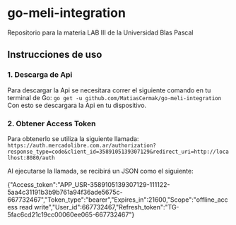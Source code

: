 # go-meli-integration
Repositorio para la materia LAB III de la Universidad Blas Pascal
## Instrucciones de uso
### 1. Descarga de Api
Para descargar la Api se necesitara correr el siguiente comando en tu terminal de Go:
`go get -u github.com/MatiasCermak/go-meli-integration`
Con esto se descargara la Api en tu dispositivo.
### 2.  Obtener Access Token
Para obtenerlo se utiliza la siguiente llamada:
`https://auth.mercadolibre.com.ar/authorization?response_type=code&client_id=3589105139307129&redirect_uri=http://localhost:8080/auth`

Al ejecutarse la llamada, se recibirá un JSON  como el siguiente:

{"Access_token":"APP_USR-3589105139307129-111122-5aa4c31191b3b9b761a94f36ade5675c-667732467","Token_type":"bearer","Expires_in":21600,"Scope":"offline_access read write","User_id":667732467,"Refresh_token":"TG-5fac6cd21c19cc00060ee065-667732467"}

<!--stackedit_data:
eyJoaXN0b3J5IjpbLTE2MzQ5MjA3MTEsMjAxMTI4NzI1MCwyNT
k4NzUwMDddfQ==
-->